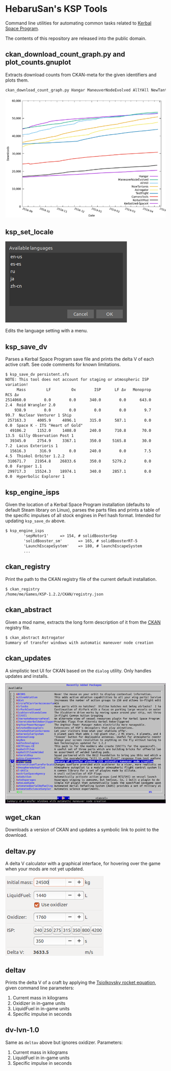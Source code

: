 # HebaruSan's KSP Tools

Command line utilities for automating common tasks related to [Kerbal Space Program](http://kerbalspaceprogram.com/).

The contents of this repository are released into the public domain.

## ckan_download_count_graph.py and plot_counts.gnuplot

Extracts download counts from CKAN-meta for the given identifiers and plots them.

```sh
ckan_download_count_graph.py Hangar ManeuverNodeEvolved AllYAll NewTantares Astrogator TestFlight CameraTools KerbalXMod Kerbalized-SpaceX
```

![plot_counts screenshot](screenshots/plot_counts.png)

## ksp_set_locale

![ksp_set_locale screenshot](screenshots/ksp_set_locale.png)

Edits the language setting with a menu.

## ksp_save_dv

Parses a Kerbal Space Program save file and prints the delta V of each active craft. See code comments for known limitations.

```
$ ksp_save_dv persistent.sfs
NOTE: This tool does not account for staging or atmospheric ISP variation!
     Mass         LF         Ox        ISP      LF Δv   Monoprop     RCS Δv
2514060.0        0.0        0.0      340.0        0.0      643.0        2.4  Roid Wrangler 2.0
    938.9        0.0        0.0        0.0        0.0        9.7       99.7  Nuclear Venturer 1 Ship
 257163.3     4005.9     4896.1      315.0      587.1        0.0        0.0  Space K - ITS "Heart of Gold"
  49106.2     1152.0     1408.0      240.0      710.8       70.0       13.5  Gilly Observation Post 1
  39345.0     2754.9     3367.1      350.0     5165.8       30.0        7.2  Lacus Exterioris 1
  15616.3      316.9        0.0      240.0        0.0        7.5        4.5  Thiokol Orbiter 1.2.2
 310671.7    21954.8    26833.6      350.0     5279.2        0.0        0.0  Fargoer 1.1
 299717.3    15524.3    18974.1      340.0     2857.1        0.0        0.0  Hyperbolic Explorer 1
```

## ksp_engine_isps

Given the location of a Kerbal Space Program installation (defaults to default Steam library on Linux), parses the parts files and prints a table of the specific impulses of all stock engines in Perl hash format. Intended for updating `ksp_save_dv` above.

```
$ ksp_engine_isps
        'sepMotor1'     => 154, # solidBoosterSep
        'solidBooster_sm'       => 165, # solidBoosterRT-5
        'LaunchEscapeSystem'    => 180, # launchEscapeSystem
        ...
```

## ckan_registry

Print the path to the CKAN registry file of the current default installation.

```
$ ckan_registry
/home/me/Games/KSP-1.2.2/CKAN/registry.json
```

## ckan_abstract

Given a mod name, extracts the long form description of it from the [CKAN](http://forum.kerbalspaceprogram.com/index.php?/topic/90246-the-comprehensive-kerbal-archive-network-ckan-package-manager-v1180-19-june-2016/) registry file.

```
$ ckan_abstract Astrogator
Summary of transfer windows with automatic maneuver node creation
```

## ckan_updates

A simplistic text UI for CKAN based on the `dialog` utility. Only handles updates and installs.

![ckan_updates screenshot](screenshots/ckan_updates.png)

## wget_ckan

Downloads a version of CKAN and updates a symbolic link to point to the download.

## deltav.py

A delta V calculator with a graphical interface, for hovering over the game when your mods are not yet updated.

![Delta V screenshot](screenshots/deltav-py.png)

## deltav

Prints the delta V of a craft by applying the [Tsiolkovsky rocket equation](https://en.wikipedia.org/wiki/Tsiolkovsky_rocket_equation), given command line parameters:

1. Current mass in kilograms
2. Oxidizer in in-game units
3. LiquidFuel in in-game units
4. Specific impulse in seconds

## dv-lvn-1.0

Same as `deltav` above but ignores oxidizer. Parameters:

1. Current mass in kilograms
2. LiquidFuel in in-game units
3. Specific impulse in seconds
